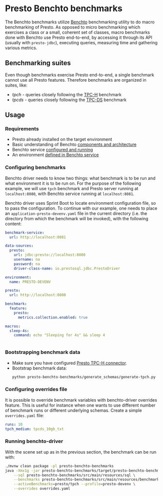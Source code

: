 # Presto Benchto benchmarks

The Benchto benchmarks utilize [Benchto](https://github.com/prestosql/benchto) benchmarking
utility to do macro benchmarking of Presto. As opposed to micro benchmarking which exercises
a class or a small, coherent set of classes, macro benchmarks done with Benchto use Presto
end-to-end, by accessing it through its API (usually with `presto-jdbc`), executing queries,
measuring time and gathering various metrics.

## Benchmarking suites

Even though benchmarks exercise Presto end-to-end, a single benchmark cannot use all Presto
features. Therefore benchmarks are organized in suites, like:

* *tpch* - queries closely following the [TPC-H](http://www.tpc.org/tpch/) benchmark 
* *tpcds* - queries closely following the [TPC-DS](http://www.tpc.org/tpcds/) benchmark 

## Usage

### Requirements

* Presto already installed on the target environment
* Basic understanding of Benchto [components and architecture](https://github.com/prestosql/benchto)
* Benchto service [configured and running](https://github.com/prestosql/benchto/tree/master/benchto-service)
* An environment [defined in Benchto service](https://github.com/prestosql/benchto/tree/master/benchto-service#creating-environment)

### Configuring benchmarks

Benchto driver needs to know two things: what benchmark is to be run and what environment
it is to be run on. For the purpose of the following example, we will use `tpch` benchmark
and Presto server running at `localhost:8080`, with Benchto service running at `localhost:8081`.

Benchto driver uses Sprint Boot to locate environment configuration file, so to pass the
configuration. To continue with our example, one needs to place an `application-presto-devenv.yaml`
file in the current directory (i.e. the directory from which the benchmark will be invoked),
with the following content:

```yaml
benchmark-service:
  url: http://localhost:8081

data-sources:
  presto:
    url: jdbc:presto://localhost:8080
    username: na
    password: na
    driver-class-name: io.prestosql.jdbc.PrestoDriver

environment:
  name: PRESTO-DEVENV

presto:
  url: http://localhost:8080

benchmark:
  feature:
    presto:
      metrics.collection.enabled: true

macros:
  sleep-4s:
    command: echo "Sleeping for 4s" && sleep 4
      
```

### Bootstrapping benchmark data

* Make sure you have configured [Presto TPC-H connector](https://prestosql.io/docs/current/connector/tpch.html).
* Bootstrap benchmark data:
  ```bash
  python presto-benchto-benchmarks/generate_schemas/generate-tpch.py | presto-cli-[version]-executable.jar --server [presto_coordinator-url]:[port]
  ```

### Configuring overrides file

It is possible to override benchmark variables with benchto-driver overrides feature.
This is useful for instance when one wants to use different number of benchmark
runs or different underlying schemas. Create a simple `overrides.yaml` file:

```yaml
runs: 10
tpch_medium: tpcds_10gb_txt
```

### Running benchto-driver

With the scene set up as in the previous section, the benchmark can be run with:
```bash
./mvnw clean package -pl presto-benchto-benchmarks
java -Xmx1g -jar presto-benchto-benchmarks/target/presto-benchto-benchmarks-*-executable.jar \
    --sql presto-benchto-benchmarks/src/main/resources/sql \
    --benchmarks presto-benchto-benchmarks/src/main/resources/benchmarks \
    --activeBenchmarks=presto/tpch --profile=presto-devenv \
    --overrides overrides.yaml
```
